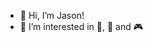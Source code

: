 - 👋 Hi, I’m Jason!
- 👀 I’m interested in 🌱, 🍲 and 🎮

<!---
jasonsong-93/jasonsong-93 is a ✨ special ✨ repository because its `README.md` (this file) appears on your GitHub profile.
You can click the Preview link to take a look at your changes.
--->
